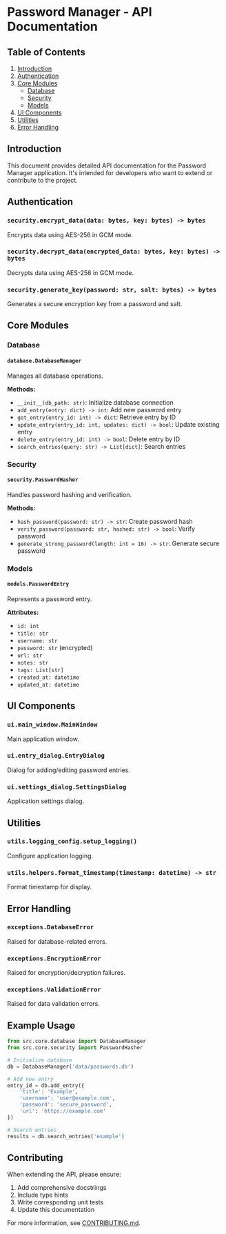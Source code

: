 # Password Manager - API Documentation

## Table of Contents
1. [Introduction](#introduction)
2. [Authentication](#authentication)
3. [Core Modules](#core-modules)
   - [Database](#database)
   - [Security](#security)
   - [Models](#models)
4. [UI Components](#ui-components)
5. [Utilities](#utilities)
6. [Error Handling](#error-handling)

## Introduction

This document provides detailed API documentation for the Password Manager application. It's intended for developers who want to extend or contribute to the project.

## Authentication

### `security.encrypt_data(data: bytes, key: bytes) -> bytes`
Encrypts data using AES-256 in GCM mode.

### `security.decrypt_data(encrypted_data: bytes, key: bytes) -> bytes`
Decrypts data using AES-256 in GCM mode.

### `security.generate_key(password: str, salt: bytes) -> bytes`
Generates a secure encryption key from a password and salt.

## Core Modules

### Database

#### `database.DatabaseManager`
Manages all database operations.

**Methods:**
- `__init__(db_path: str)`: Initialize database connection
- `add_entry(entry: dict) -> int`: Add new password entry
- `get_entry(entry_id: int) -> dict`: Retrieve entry by ID
- `update_entry(entry_id: int, updates: dict) -> bool`: Update existing entry
- `delete_entry(entry_id: int) -> bool`: Delete entry by ID
- `search_entries(query: str) -> List[dict]`: Search entries

### Security

#### `security.PasswordHasher`
Handles password hashing and verification.

**Methods:**
- `hash_password(password: str) -> str`: Create password hash
- `verify_password(password: str, hashed: str) -> bool`: Verify password
- `generate_strong_password(length: int = 16) -> str`: Generate secure password

### Models

#### `models.PasswordEntry`
Represents a password entry.

**Attributes:**
- `id: int`
- `title: str`
- `username: str`
- `password: str` (encrypted)
- `url: str`
- `notes: str`
- `tags: List[str]`
- `created_at: datetime`
- `updated_at: datetime`

## UI Components

### `ui.main_window.MainWindow`
Main application window.

### `ui.entry_dialog.EntryDialog`
Dialog for adding/editing password entries.

### `ui.settings_dialog.SettingsDialog`
Application settings dialog.

## Utilities

### `utils.logging_config.setup_logging()`
Configure application logging.

### `utils.helpers.format_timestamp(timestamp: datetime) -> str`
Format timestamp for display.

## Error Handling

### `exceptions.DatabaseError`
Raised for database-related errors.

### `exceptions.EncryptionError`
Raised for encryption/decryption failures.

### `exceptions.ValidationError`
Raised for data validation errors.

## Example Usage

```python
from src.core.database import DatabaseManager
from src.core.security import PasswordHasher

# Initialize database
db = DatabaseManager('data/passwords.db')

# Add new entry
entry_id = db.add_entry({
    'title': 'Example',
    'username': 'user@example.com',
    'password': 'secure_password',
    'url': 'https://example.com'
})

# Search entries
results = db.search_entries('example')
```

## Contributing

When extending the API, please ensure:
1. Add comprehensive docstrings
2. Include type hints
3. Write corresponding unit tests
4. Update this documentation

For more information, see [CONTRIBUTING.md](CONTRIBUTING.md).
